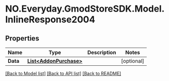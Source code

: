 # NO.Everyday.GmodStoreSDK.Model.InlineResponse2004
## Properties

Name | Type | Description | Notes
------------ | ------------- | ------------- | -------------
**Data** | [**List&lt;AddonPurchase&gt;**](AddonPurchase.md) |  | [optional] 

[[Back to Model list]](../README.md#documentation-for-models) [[Back to API list]](../README.md#documentation-for-api-endpoints) [[Back to README]](../README.md)

